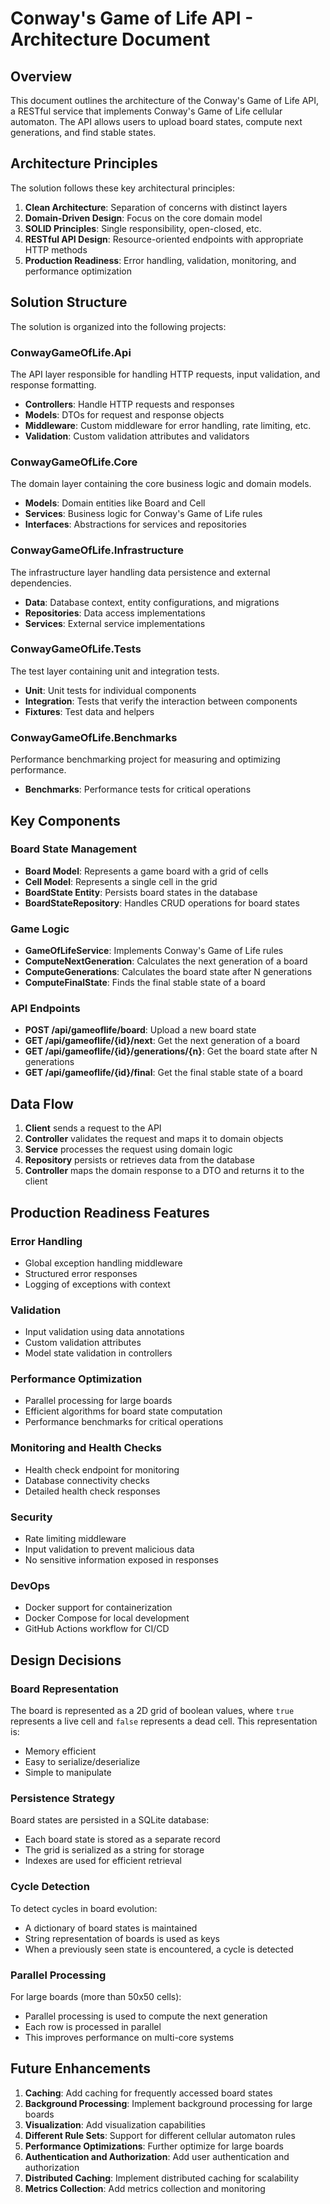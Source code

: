 # Conway's Game of Life API - Architecture Document

## Overview

This document outlines the architecture of the Conway's Game of Life API, a RESTful service that implements Conway's Game of Life cellular automaton. The API allows users to upload board states, compute next generations, and find stable states.

## Architecture Principles

The solution follows these key architectural principles:

1. **Clean Architecture**: Separation of concerns with distinct layers
2. **Domain-Driven Design**: Focus on the core domain model
3. **SOLID Principles**: Single responsibility, open-closed, etc.
4. **RESTful API Design**: Resource-oriented endpoints with appropriate HTTP methods
5. **Production Readiness**: Error handling, validation, monitoring, and performance optimization

## Solution Structure

The solution is organized into the following projects:

### ConwayGameOfLife.Api

The API layer responsible for handling HTTP requests, input validation, and response formatting.

- **Controllers**: Handle HTTP requests and responses
- **Models**: DTOs for request and response objects
- **Middleware**: Custom middleware for error handling, rate limiting, etc.
- **Validation**: Custom validation attributes and validators

### ConwayGameOfLife.Core

The domain layer containing the core business logic and domain models.

- **Models**: Domain entities like Board and Cell
- **Services**: Business logic for Conway's Game of Life rules
- **Interfaces**: Abstractions for services and repositories

### ConwayGameOfLife.Infrastructure

The infrastructure layer handling data persistence and external dependencies.

- **Data**: Database context, entity configurations, and migrations
- **Repositories**: Data access implementations
- **Services**: External service implementations

### ConwayGameOfLife.Tests

The test layer containing unit and integration tests.

- **Unit**: Unit tests for individual components
- **Integration**: Tests that verify the interaction between components
- **Fixtures**: Test data and helpers

### ConwayGameOfLife.Benchmarks

Performance benchmarking project for measuring and optimizing performance.

- **Benchmarks**: Performance tests for critical operations

## Key Components

### Board State Management

- **Board Model**: Represents a game board with a grid of cells
- **Cell Model**: Represents a single cell in the grid
- **BoardState Entity**: Persists board states in the database
- **BoardStateRepository**: Handles CRUD operations for board states

### Game Logic

- **GameOfLifeService**: Implements Conway's Game of Life rules
- **ComputeNextGeneration**: Calculates the next generation of a board
- **ComputeGenerations**: Calculates the board state after N generations
- **ComputeFinalState**: Finds the final stable state of a board

### API Endpoints

- **POST /api/gameoflife/board**: Upload a new board state
- **GET /api/gameoflife/{id}/next**: Get the next generation of a board
- **GET /api/gameoflife/{id}/generations/{n}**: Get the board state after N generations
- **GET /api/gameoflife/{id}/final**: Get the final stable state of a board

## Data Flow

1. **Client** sends a request to the API
2. **Controller** validates the request and maps it to domain objects
3. **Service** processes the request using domain logic
4. **Repository** persists or retrieves data from the database
5. **Controller** maps the domain response to a DTO and returns it to the client

## Production Readiness Features

### Error Handling

- Global exception handling middleware
- Structured error responses
- Logging of exceptions with context

### Validation

- Input validation using data annotations
- Custom validation attributes
- Model state validation in controllers

### Performance Optimization

- Parallel processing for large boards
- Efficient algorithms for board state computation
- Performance benchmarks for critical operations

### Monitoring and Health Checks

- Health check endpoint for monitoring
- Database connectivity checks
- Detailed health check responses

### Security

- Rate limiting middleware
- Input validation to prevent malicious data
- No sensitive information exposed in responses

### DevOps

- Docker support for containerization
- Docker Compose for local development
- GitHub Actions workflow for CI/CD

## Design Decisions

### Board Representation

The board is represented as a 2D grid of boolean values, where `true` represents a live cell and `false` represents a dead cell. This representation is:

- Memory efficient
- Easy to serialize/deserialize
- Simple to manipulate

### Persistence Strategy

Board states are persisted in a SQLite database:

- Each board state is stored as a separate record
- The grid is serialized as a string for storage
- Indexes are used for efficient retrieval

### Cycle Detection

To detect cycles in board evolution:

- A dictionary of board states is maintained
- String representation of boards is used as keys
- When a previously seen state is encountered, a cycle is detected

### Parallel Processing

For large boards (more than 50x50 cells):

- Parallel processing is used to compute the next generation
- Each row is processed in parallel
- This improves performance on multi-core systems

## Future Enhancements

1. **Caching**: Add caching for frequently accessed board states
2. **Background Processing**: Implement background processing for large boards
3. **Visualization**: Add visualization capabilities
4. **Different Rule Sets**: Support for different cellular automaton rules
5. **Performance Optimizations**: Further optimize for large boards
6. **Authentication and Authorization**: Add user authentication and authorization
7. **Distributed Caching**: Implement distributed caching for scalability
8. **Metrics Collection**: Add metrics collection and monitoring